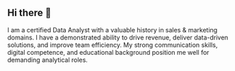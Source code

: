## Hi there 👋

I am a certified Data Analyst with a valuable history in sales & marketing domains.
I have a demonstrated ability to drive revenue, deliver data-driven solutions, and improve team efficiency. My strong communication skills, digital competence, and educational background position me well for demanding analytical roles.
<!--
**guliamust/guliamust** is a ✨ _special_ ✨ repository because its `README.md` (this file) appears on your GitHub profile.

Here are some ideas to get you started:

- 🔭 I’m currently working on ...
- 🌱 I’m currently learning ...
- 👯 I’m looking to collaborate on ...
- 🤔 I’m looking for help with ...
- 💬 Ask me about ...
- 📫 How to reach me: ...
- 😄 Pronouns: ...
- ⚡ Fun fact: ...
-->
